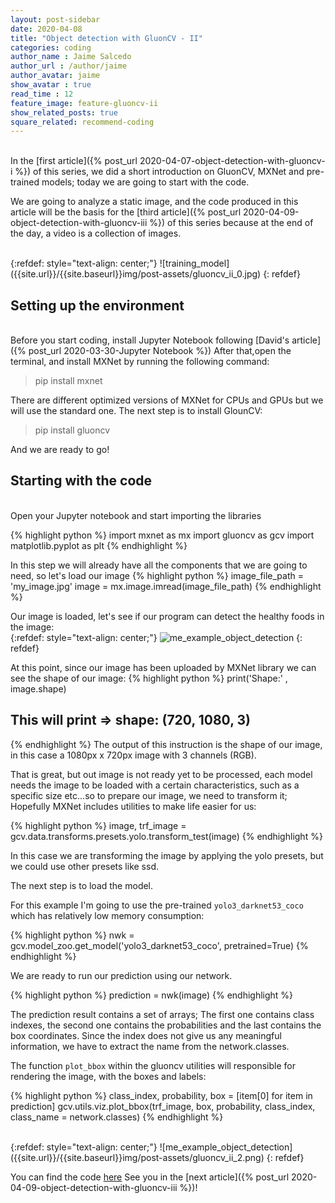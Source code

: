 ```yaml
---
layout: post-sidebar
date: 2020-04-08
title: "Object detection with GluonCV - II"
categories: coding
author_name : Jaime Salcedo
author_url : /author/jaime
author_avatar: jaime
show_avatar : true
read_time : 12
feature_image: feature-gluoncv-ii
show_related_posts: true
square_related: recommend-coding
---
```


<br>
In the [first article]({% post_url 2020-04-07-object-detection-with-gluoncv-i %}) of this series, we did a short introduction on GluonCV, MXNet and pre-trained models; today we are going to start with the code.

We are going to analyze a static image, and the code produced in this article will be the basis for the [third article]({% post_url 2020-04-09-object-detection-with-gluoncv-iii %}) of this series because at the end of the day, a video is a collection of images.


<br>
{:refdef: style="text-align: center;"}
![training_model]({{site.url}}/{{site.baseurl}}img/post-assets/gluoncv_ii_0.jpg)
{: refdef}
<br>



## Setting up the environment
<br>
Before you start coding, install Jupyter Notebook following [David's article]({% post_url 2020-03-30-Jupyter Notebook %})
After that,open the terminal, and install MXNet by running the following command:

> pip install mxnet

There are different optimized versions of MXNet for CPUs and GPUs but we will use the standard one.
The next step is to install GlounCV:

> pip install gluoncv

And we are ready to go!

## Starting with the code
<br>
Open your Jupyter notebook and start importing the libraries

{% highlight python %}
import mxnet as mx
import gluoncv as gcv
import matplotlib.pyplot as plt
{% endhighlight %}

In this step we will already have all the components that we are going to need, so let's load our image
{% highlight python %}
image_file_path = 'my_image.jpg'
image = mx.image.imread(image_file_path)
{% endhighlight %}


Our image is loaded, let's see if our program can detect the healthy foods in the image:
<br>
{:refdef: style="text-align: center;"}
![me_example_object_detection]({{site.url}}/{{site.baseurl}}img/post-assets/gluoncv_ii_1.png)
{: refdef}
<br>



At this point, since our image has been uploaded by MXNet library we can see the shape of our image:
{% highlight python %}
print('Shape:' , image.shape)
## This will print => shape: (720, 1080, 3)
{% endhighlight %}
The output of this instruction is the shape of our image, in this case a 1080px x 720px image with 3 channels (RGB).

That is great, but out image is not ready yet to be processed, each model needs the image to be loaded with a certain characteristics, such as a specific size etc...so to prepare our image, we need to transform it; Hopefully MXNet includes utilities to make life easier for us:

{% highlight python %}
image, trf_image = gcv.data.transforms.presets.yolo.transform_test(image)
{% endhighlight %}

In this case we are transforming the image by applying the yolo presets, but we could use other presets like ssd.

The next step is to load the model.

For this example I'm going to use the pre-trained `yolo3_darknet53_coco` which has relatively low memory consumption:

{% highlight python %}
nwk = gcv.model_zoo.get_model('yolo3_darknet53_coco', pretrained=True)
{% endhighlight %}

We are ready to run our prediction using our network.

{% highlight python %}
prediction = nwk(image)
{% endhighlight %}

The prediction result contains a set of arrays; The first one contains class indexes, the second one contains the probabilities and the last contains the box coordinates. Since the index does not give us any meaningful information, we have to extract the name from the network.classes.

The function `plot_bbox` within the gluoncv utilities will responsible for rendering the image, with the boxes and labels:

{% highlight python %}
class_index, probability, box = [item[0] for item in prediction]
gcv.utils.viz.plot_bbox(trf_image,
                       box,
                       probability,
                       class_index,
                       class_name = network.classes)
{% endhighlight %}



<br>
{:refdef: style="text-align: center;"}
![me_example_object_detection]({{site.url}}/{{site.baseurl}}img/post-assets/gluoncv_ii_2.png)
{: refdef}
<br>

You can find the code [here](https://gist.github.com/jsalcedo1987/34916a705026c5dd79ae881a6810f6b3)
See you in the [next article]({% post_url 2020-04-09-object-detection-with-gluoncv-iii %})! 
